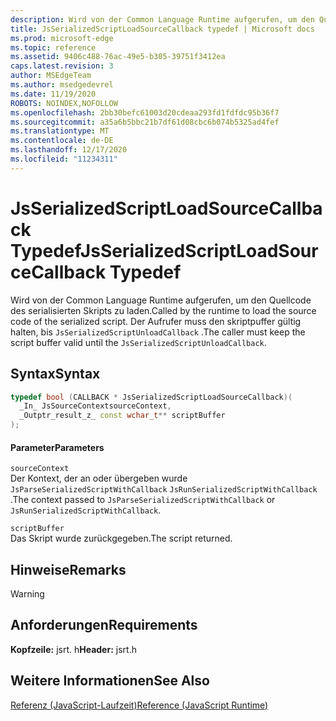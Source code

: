 ```yaml
---
description: Wird von der Common Language Runtime aufgerufen, um den Quellcode des serialisierten Skripts zu laden. Der Aufrufer muss den skriptpuffer gültig halten, bis `JsSerializedScriptUnloadCallback` .
title: JsSerializedScriptLoadSourceCallback typedef | Microsoft docs
ms.prod: microsoft-edge
ms.topic: reference
ms.assetid: 9406c488-76ac-49e5-b305-39751f3412ea
caps.latest.revision: 3
author: MSEdgeTeam
ms.author: msedgedevrel
ms.date: 11/19/2020
ROBOTS: NOINDEX,NOFOLLOW
ms.openlocfilehash: 2bb30befc61003d20cdeaa293fd1fdfdc95b36f7
ms.sourcegitcommit: a35a6b5bbc21b7df61d08cbc6b074b5325ad4fef
ms.translationtype: MT
ms.contentlocale: de-DE
ms.lasthandoff: 12/17/2020
ms.locfileid: "11234311"
---
```

# <span data-ttu-id="ec9b1-104">JsSerializedScriptLoadSourceCallback Typedef</span><span class="sxs-lookup"><span data-stu-id="ec9b1-104">JsSerializedScriptLoadSourceCallback Typedef</span></span>

<span data-ttu-id="ec9b1-105">Wird von der Common Language Runtime aufgerufen, um den Quellcode des serialisierten Skripts zu laden.</span><span class="sxs-lookup"><span data-stu-id="ec9b1-105">Called by the runtime to load the source code of the serialized script.</span></span> <span data-ttu-id="ec9b1-106">Der Aufrufer muss den skriptpuffer gültig halten, bis `JsSerializedScriptUnloadCallback` .</span><span class="sxs-lookup"><span data-stu-id="ec9b1-106">The caller must keep the script buffer valid until the `JsSerializedScriptUnloadCallback`.</span></span>  
  
## <span data-ttu-id="ec9b1-107">Syntax</span><span class="sxs-lookup"><span data-stu-id="ec9b1-107">Syntax</span></span>  
  
```cpp  
typedef bool (CALLBACK * JsSerializedScriptLoadSourceCallback)(  
  _In_ JsSourceContextsourceContext,  
  _Outptr_result_z_ const wchar_t** scriptBuffer  
);  
```  
  
#### <span data-ttu-id="ec9b1-108">Parameter</span><span class="sxs-lookup"><span data-stu-id="ec9b1-108">Parameters</span></span>  
 `sourceContext`  
 <span data-ttu-id="ec9b1-109">Der Kontext, der an oder übergeben wurde `JsParseSerializedScriptWithCallback` `JsRunSerializedScriptWithCallback` .</span><span class="sxs-lookup"><span data-stu-id="ec9b1-109">The context passed to `JsParseSerializedScriptWithCallback` or `JsRunSerializedScriptWithCallback`.</span></span>  
  
 `scriptBuffer`  
 <span data-ttu-id="ec9b1-110">Das Skript wurde zurückgegeben.</span><span class="sxs-lookup"><span data-stu-id="ec9b1-110">The script returned.</span></span>  
  
## <span data-ttu-id="ec9b1-111">Hinweise</span><span class="sxs-lookup"><span data-stu-id="ec9b1-111">Remarks</span></span>  
  
> [!WARNING]
## <span data-ttu-id="ec9b1-112">Anforderungen</span><span class="sxs-lookup"><span data-stu-id="ec9b1-112">Requirements</span></span>  
 <span data-ttu-id="ec9b1-113">**Kopfzeile:** jsrt. h</span><span class="sxs-lookup"><span data-stu-id="ec9b1-113">**Header:** jsrt.h</span></span>  
  
## <span data-ttu-id="ec9b1-114">Weitere Informationen</span><span class="sxs-lookup"><span data-stu-id="ec9b1-114">See Also</span></span>  
 [<span data-ttu-id="ec9b1-115">Referenz (JavaScript-Laufzeit)</span><span class="sxs-lookup"><span data-stu-id="ec9b1-115">Reference (JavaScript Runtime)</span></span>](../chakra-hosting/reference-javascript-runtime.md)
